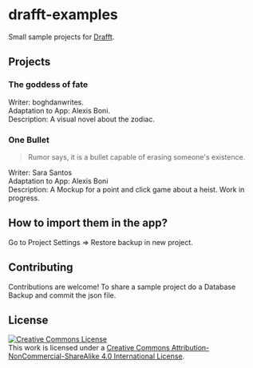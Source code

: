 # drafft-examples

Small sample projects for [Drafft](https://baj.itch.io/drafft).

## Projects

### The goddess of fate

Writer: boghdanwrites.  
Adaptation to App: Alexis Boni.  
Description: A visual novel about the zodiac.  

### One Bullet

> Rumor says, it is a bullet capable of erasing someone's existence.  
>

Writer: Sara Santos  
Adaptation to App: Alexis Boni  	
Description: A Mockup for a point and click game about a heist. Work in progress.  

## How to import them in the app?
Go to Project Settings => Restore backup in new project.  

## Contributing
Contributions are welcome! To share a sample project do a Database Backup and commit the json file.  

## License
<a rel="license" href="http://creativecommons.org/licenses/by-nc-sa/4.0/"><img alt="Creative Commons License" style="border-width:0" src="https://i.creativecommons.org/l/by-nc-sa/4.0/88x31.png" /></a><br />This work is licensed under a <a rel="license" href="http://creativecommons.org/licenses/by-nc-sa/4.0/">Creative Commons Attribution-NonCommercial-ShareAlike 4.0 International License</a>.


